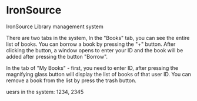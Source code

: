 # IronSource


IronSource Library management system

There are two tabs in the system,
In the "Books" tab, you can see the entire list of books. You can borrow a book by pressing the "+" button.
After clicking the button, a window opens to enter your ID and the book will be added after pressing the button "Borrow".

In the tab of "My Books" - first, you need to enter ID, after pressing the magnifying glass button will display the list of books of that user ID.
You can remove a book from the list by press the trash button.

uesrs in the system:
1234, 2345
